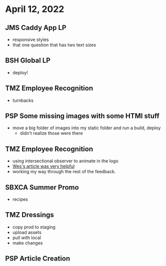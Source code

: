 # April 12, 2022

## JMS Caddy App LP
- responsive styles
- that one question that has two text sizes

## BSH Global LP
- deploy!

## TMZ Employee Recognition
- turnbacks

## PSP Some missing images with some HTMl stuff
- move a big folder of images into my static folder and run a build, deploy
	- didn't realize those were there

## TMZ Employee Recognition
- using intersectional observer to animate in the logo
- [Wes's article was very helpful](https://wesbos.com/javascript/06-serious-practice-exercises/scroll-events-and-intersection-observer)
- working my way through the rest of the feedback.

## SBXCA Summer Promo
- recipes

## TMZ Dressings
- copy prod to staging
- upload assets
- pull with local
- make changes

## PSP Article Creation